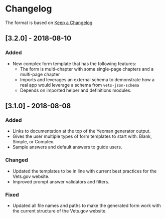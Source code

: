 # Changelog

The format is based on [Keep a Changelog](http://keepachangelog.com/en/1.0.0/)

## [3.2.0] - 2018-08-10
### Added
- New complex form template that has the following features:
    - The form is multi-chapter with some single-page chapters and a multi-page chapter
    - Imports and leverages an external schema to demonstrate how a real app would leverage a schema from `vets-json-schema`
    - Depends on imported helper and definitions modules.

## [3.1.0] - 2018-08-08
### Added
- Links to documentation at the top of the Yeoman generator output.
- Gives the user multiple types of form templates to start with: Blank, Simple, or Complex.
- Sample answers and default answers to guide users.

### Changed
- Updated the templates to be in line with current best practices for the Vets.gov website.
- Improved prompt answer validators and filters.

### Fixed
- Updated all file names and paths to make the generated form work with the current structure of the Vets.gov website.

